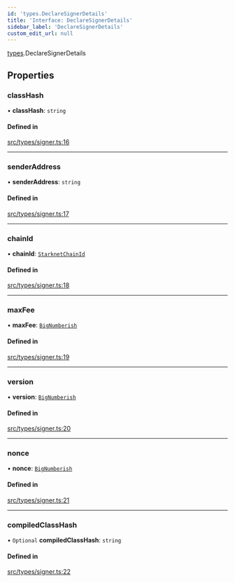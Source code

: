 ```yaml
---
id: 'types.DeclareSignerDetails'
title: 'Interface: DeclareSignerDetails'
sidebar_label: 'DeclareSignerDetails'
custom_edit_url: null
---
```


[types](../namespaces/types.md).DeclareSignerDetails

## Properties

### classHash

• **classHash**: `string`

#### Defined in

[src/types/signer.ts:16](https://github.com/0xs34n/starknet.js/blob/develop/src/types/signer.ts#L16)

---

### senderAddress

• **senderAddress**: `string`

#### Defined in

[src/types/signer.ts:17](https://github.com/0xs34n/starknet.js/blob/develop/src/types/signer.ts#L17)

---

### chainId

• **chainId**: [`StarknetChainId`](../enums/constants.StarknetChainId.md)

#### Defined in

[src/types/signer.ts:18](https://github.com/0xs34n/starknet.js/blob/develop/src/types/signer.ts#L18)

---

### maxFee

• **maxFee**: [`BigNumberish`](../namespaces/types.md#bignumberish)

#### Defined in

[src/types/signer.ts:19](https://github.com/0xs34n/starknet.js/blob/develop/src/types/signer.ts#L19)

---

### version

• **version**: [`BigNumberish`](../namespaces/types.md#bignumberish)

#### Defined in

[src/types/signer.ts:20](https://github.com/0xs34n/starknet.js/blob/develop/src/types/signer.ts#L20)

---

### nonce

• **nonce**: [`BigNumberish`](../namespaces/types.md#bignumberish)

#### Defined in

[src/types/signer.ts:21](https://github.com/0xs34n/starknet.js/blob/develop/src/types/signer.ts#L21)

---

### compiledClassHash

• `Optional` **compiledClassHash**: `string`

#### Defined in

[src/types/signer.ts:22](https://github.com/0xs34n/starknet.js/blob/develop/src/types/signer.ts#L22)
